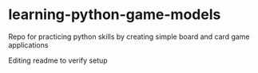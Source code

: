 # learning-python-game-models
Repo for practicing python skills by creating simple board and card game applications

Editing readme to verify setup
